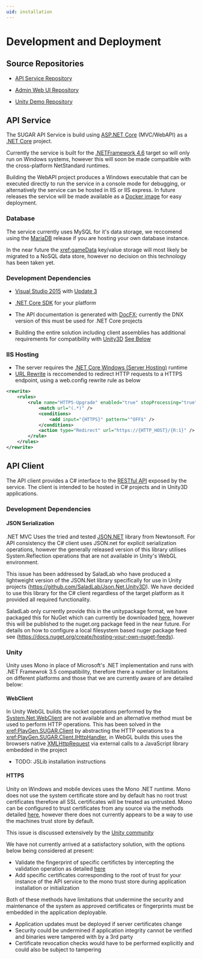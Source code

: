 ```yaml
---
uid: installation
---
```


# Development and Deployment

## Source Repositories

- [API Service Repository](https://github.com/playgenhub/SUGAR-SocialGamification/) 

- [Admin Web UI Repository](https://github.com/playgenhub/SUGAR-AdminUI)

- [Unity Demo Repository](https://github.com/playgenhub/SUGAR-UnityDemo) 

## API Service

The SUGAR API Service is build using [ASP.NET Core](https://docs.asp.net/en/latest/intro.html) (MVC/WebAPI) as a [.NET Core](https://blogs.msdn.microsoft.com/dotnet/2016/06/27/announcing-net-core-1-0/) project. 

Currently the service is built for the [.NETFramework 4.6](https://docs.microsoft.com/en-us/dotnet/articles/core/packages#frameworks) target so will only run on Windows systems, however this will soon be made compatible with the cross-platform NetStandard runtimes.

Building the WebAPI project produces a Windows executable that can be executed directly to run the service in a console mode for debugging, or alternatively the service can be hosted in IIS or IIS express. In future releases the service will be made available as a [Docker image](https://www.docker.com/) for easy deployment.

### Database

The service currently uses MySQL for it's data storage, we reccomend using the [MariaDB](https://mariadb.org/) release if you are hosting your own database instance.

In the near future the <xref:gameData> key/value storage will most likely be migrated to a NoSQL data store, however no decision on this technology has been taken yet.

### Development Dependencies

* [Visual Studio 2015](https://www.visualstudio.com/en-us/downloads/download-visual-studio-vs.aspx) with [Update 3](https://go.microsoft.com/fwlink/?LinkId=691129)
* [.NET Core SDK](https://www.microsoft.com/net/download#core) for your platform
* The API documentation is generated with [DocFX](https://dotnet.github.io/docfx/tutorial/docfx_getting_started.html#4-use-docfx-under-dnx); currently the DNX version of this must be used for .NET Core projects

* Building the entire solution including client assemblies has additional requirements for compatibility with [Unity3D](http://unity3d.com/) [See Below](xref:installation#api-client)

### IIS Hosting

* The server requires the [.NET Core Windows (Server Hosting)](https://www.microsoft.com/net/download#core) runtime
* [URL Rewrite](http://www.iis.net/downloads/microsoft/url-rewrite) is reccomended to redirect HTTP requests to a HTTPS endpoint, using a web.config rewrite rule as below

```xml
<rewrite>
    <rules>
        <rule name="HTTPS-Upgrade" enabled="true" stopProcessing="true">
            <match url="(.*)" />
            <conditions>
                <add input="{HTTPS}" pattern="^OFF$" />
            </conditions>
            <action type="Redirect" url="https://{HTTP_HOST}/{R:1}" />
        </rule>
    </rules>
</rewrite>
```

## API Client

The API client provides a C# interface to the [RESTful API](../restapi) exposed by the service. The client is intended to be hosted in C# projects and in Unity3D applications.

### Development Dependencies

#### JSON Serialization

.NET MVC Uses the tried and tested [JSON.NET](http://www.newtonsoft.com/json) library from Newtonsoft. For API consistency the C# client uses JSON.net for explicit serialization operations, however the generally released version of this library utilises System.Reflection operations that are not available in Unity's WebGL environment. 

This issue has been addressed by SaladLab who have produced a lightweight version of the JSON.Net library specifically for use in Unity projects (https://github.com/SaladLab/Json.Net.Unity3D). We have decided to use this library for the C# client regardless of the target platform as it provided all required functionality. 

SaladLab only currently provide this in the unitypackage format, we have packaged this for NuGet which can currently be downloaded [here](../files/PlayGen.Json.Net.Unity3D.9.0.1.nupkg), however this will be published to the nuget.org package feed in the near future. For details on how to configure a local filesystem based nuger package feed see (https://docs.nuget.org/create/hosting-your-own-nuget-feeds).

### Unity

Unity uses Mono in place of Microsoft's .NET implementation and runs with .NET Framewrok 3.5 compatibility, therefore there a number or limitations on different platforms and those that we are currently aware of are detailed below:

#### WebClient

In Unity WebGL builds the socket operations performed by the [System.Net.WebClient](https://msdn.microsoft.com/en-us/library/system.net.webclient(v=vs.90).aspx) are not available and an alternative method must be used to perform HTTP operations. This has been solved in the <xref:PlayGen.SUGAR.Client> by abstracting the HTTP operations to a <xref:PlayGen.SUGAR.Client.IHttpHandler>, in WebGL builds this uses the browsers native [XMLHttpRequest](https://developer.mozilla.org/en-US/docs/Web/API/XMLHttpRequest) via external calls to a JavaScript library embedded in the project

* TODO: JSLib installation instructions

#### HTTPS 

Unity on Windows and mobile devices uses the Mono .NET runtime. Mono does not use the system certificate store and by default has no root trust certificates therefore all SSL certificates will be treated as untrusted. Mono can be configured to trust certificates from any source via the methods detailed [here](http://www.mono-project.com/docs/faq/security/), however there does not currently appears to be a way to use the machines trust store by default.

This issue is discussed extensively by the [Unity community](http://answers.unity3d.com/topics/ssl.html)

We have not currently arrived at a satisfactory solution, with the options below being considered at present:

* Validate the fingerprint of specific certifictes by intercepting the validation operation as detailed [here](http://forum.unity3d.com/threads/ssl-certificate-storage.371219/#post-2404806)
* Add specific certificates corresponding to the root of trust for your instance of the API service to the mono trust store during application installation or initialization

Both of these methods have limitations that undermine the security and maintenance of the system as approved certificates or fingerprints must be embedded in the application deployable.
* Application updates must be deployed if server certificates change
* Security could be undermined if application integrity cannot be verified and binaries were tampered with by a 3rd party
* Certificate revocation checks would have to be performed explicitly and could also be subject to tampering
